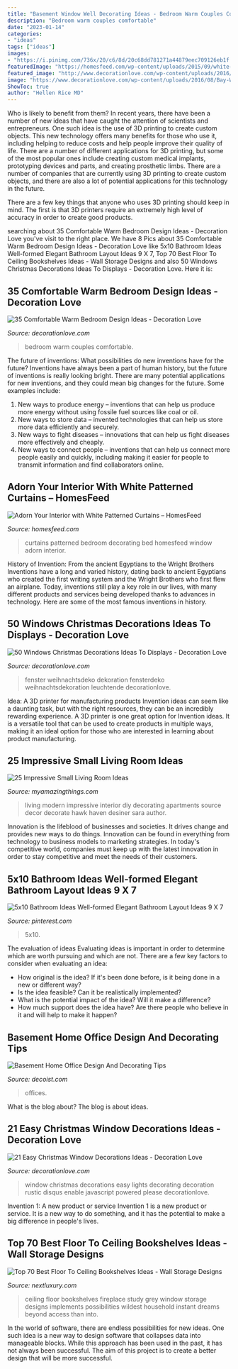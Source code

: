 ```yaml
---
title: "Basement Window Well Decorating Ideas - Bedroom Warm Couples Comfortable"
description: "Bedroom warm couples comfortable"
date: "2023-01-14"
categories:
- "ideas"
tags: ["ideas"]
images:
- "https://i.pinimg.com/736x/20/c6/8d/20c68dd781271a44879eec709126eb1f.jpg"
featuredImage: "https://homesfeed.com/wp-content/uploads/2015/09/white-patterned-curtains-in-combination-with-red-sheme-installed-on-glass-window-in-bedroom-decorating-ideas-with-comfy-bed-and-wooden-nightstand.jpg"
featured_image: "http://www.decorationlove.com/wp-content/uploads/2016/07/Bedroom-Ideas-for-Couples.jpg"
image: "https://www.decorationlove.com/wp-content/uploads/2016/08/Bay-Window-Christmas-Decorating-Ideas.jpg"
ShowToc: true
author: "Hellen Rice MD"
---
```



Who is likely to benefit from them?
In recent years, there have been a number of new ideas that have caught the attention of scientists and entrepreneurs. One such idea is the use of 3D printing to create custom objects. This new technology offers many benefits for those who use it, including helping to reduce costs and help people improve their quality of life.
There are a number of different applications for 3D printing, but some of the most popular ones include creating custom medical implants, prototyping devices and parts, and creating prosthetic limbs. There are a number of companies that are currently using 3D printing to create custom objects, and there are also a lot of potential applications for this technology in the future.

There are a few key things that anyone who uses 3D printing should keep in mind. The first is that 3D printers require an extremely high level of accuracy in order to create good products.

	

		
searching about 35 Comfortable Warm Bedroom Design Ideas - Decoration Love you've visit to the right place. We have 8 Pics about 35 Comfortable Warm Bedroom Design Ideas - Decoration Love like 5x10 Bathroom Ideas Well-formed Elegant Bathroom Layout Ideas 9 X 7, Top 70 Best Floor To Ceiling Bookshelves Ideas - Wall Storage Designs and also 50 Windows Christmas Decorations Ideas To Displays - Decoration Love. Here it is:
		
    
## 35 Comfortable Warm Bedroom Design Ideas - Decoration Love

<img loading=lazy src="http://www.decorationlove.com/wp-content/uploads/2016/07/Bedroom-Ideas-for-Couples.jpg" onerror="this.onerror=null;this.src='https://tse3.mm.bing.net/th?id=OIP.EEn0B47SKKCPxIv3f0veWAHaJ4&amp;pid=15.1';" alt="35 Comfortable Warm Bedroom Design Ideas - Decoration Love">

_Source: decorationlove.com_

>bedroom warm couples comfortable. 

	

The future of inventions: What possibilities do new inventions have for the future?
Inventions have always been a part of human history, but the future of inventions is really looking bright. There are many potential applications for new inventions, and they could mean big changes for the future. Some examples include:
1. New ways to produce energy – inventions that can help us produce more energy without using fossile fuel sources like coal or oil.
2. New ways to store data – invented technologies that can help us store more data efficiently and securely.
3. New ways to fight diseases – innovations that can help us fight diseases more effectively and cheaply.
4. New ways to connect people – inventions that can help us connect more people easily and quickly, including making it easier for people to transmit information and find collaborators online.

    
## Adorn Your Interior With White Patterned Curtains – HomesFeed

<img loading=lazy src="https://homesfeed.com/wp-content/uploads/2015/09/white-patterned-curtains-in-combination-with-red-sheme-installed-on-glass-window-in-bedroom-decorating-ideas-with-comfy-bed-and-wooden-nightstand.jpg" onerror="this.onerror=null;this.src='https://tse2.mm.bing.net/th?id=OIP.pZUuCYQJubORtvvnlFMP-QHaJ3&amp;pid=15.1';" alt="Adorn Your Interior with White Patterned Curtains – HomesFeed">

_Source: homesfeed.com_

>curtains patterned bedroom decorating bed homesfeed window adorn interior. 

	

History of Invention: From the ancient Egyptians to the Wright Brothers
Inventions have a long and varied history, dating back to ancient Egyptians who created the first writing system and the Wright Brothers who first flew an airplane. Today, inventions still play a key role in our lives, with many different products and services being developed thanks to advances in technology. Here are some of the most famous inventions in history.

    
## 50 Windows Christmas Decorations Ideas To Displays - Decoration Love

<img loading=lazy src="https://www.decorationlove.com/wp-content/uploads/2016/08/Bay-Window-Christmas-Decorating-Ideas.jpg" onerror="this.onerror=null;this.src='https://tse1.mm.bing.net/th?id=OIP.Jb--_uevkt9yeCV7eo0bNQHaFZ&amp;pid=15.1';" alt="50 Windows Christmas Decorations Ideas To Displays - Decoration Love">

_Source: decorationlove.com_

>fenster weihnachtsdeko dekoration fensterdeko weihnachtsdekoration leuchtende decorationlove. 

	

Idea: A 3D printer for manufacturing products
Invention ideas can seem like a daunting task, but with the right resources, they can be an incredibly rewarding experience. A 3D printer is one great option for Invention ideas. It is a versatile tool that can be used to create products in multiple ways, making it an ideal option for those who are interested in learning about product manufacturing.

    
## 25 Impressive Small Living Room Ideas

<img loading=lazy src="http://myamazingthings.com/wp-content/uploads/2016/11/small-modern-living-room-decorating-ideas-diy-modern-living-room-decorating-ideas-for-apartments-home-1024x769.jpg" onerror="this.onerror=null;this.src='https://tse2.mm.bing.net/th?id=OIP.UOH5Y6gw5itCaMJANcpZsQHaFj&amp;pid=15.1';" alt="25 Impressive Small Living Room Ideas">

_Source: myamazingthings.com_

>living modern impressive interior diy decorating apartments source decor decorate hawk haven desiner sara author. 

	

Innovation is the lifeblood of businesses and societies. It drives change and provides new ways to do things. Innovation can be found in everything from technology to business models to marketing strategies. In today's competitive world, companies must keep up with the latest innovation in order to stay competitive and meet the needs of their customers.

    
## 5x10 Bathroom Ideas Well-formed Elegant Bathroom Layout Ideas 9 X 7

<img loading=lazy src="https://i.pinimg.com/736x/20/c6/8d/20c68dd781271a44879eec709126eb1f.jpg" onerror="this.onerror=null;this.src='https://tse2.mm.bing.net/th?id=OIP.ferWmnuQ_z4jCCqR3opTVgHaJ3&amp;pid=15.1';" alt="5x10 Bathroom Ideas Well-formed Elegant Bathroom Layout Ideas 9 X 7">

_Source: pinterest.com_

>5x10. 

	

The evaluation of ideas
Evaluating ideas is important in order to determine which are worth pursuing and which are not. There are a few key factors to consider when evaluating an idea:
- How original is the idea? If it's been done before, is it being done in a new or different way?
- Is the idea feasible? Can it be realistically implemented?
- What is the potential impact of the idea? Will it make a difference?
- How much support does the idea have? Are there people who believe in it and will help to make it happen?

    
## Basement Home Office Design And Decorating Tips

<img loading=lazy src="https://cdn.decoist.com/wp-content/uploads/2014/05/Fabulous-home-office-in-the-basement.jpg" onerror="this.onerror=null;this.src='https://tse2.mm.bing.net/th?id=OIP.BP0TIdnRYNkUwSZOU1LVowHaE4&amp;pid=15.1';" alt="Basement Home Office Design And Decorating Tips">

_Source: decoist.com_

>offices. 

	

What is the blog about?
The blog is about ideas.

    
## 21 Easy Christmas Window Decorations Ideas - Decoration Love

<img loading=lazy src="http://decorationlove.com/wp-content/uploads/2016/11/Christmas-Lights-Window-Decorating-Ideas-6.jpg" onerror="this.onerror=null;this.src='https://tse1.mm.bing.net/th?id=OIP.JPXubQXSnbJjpJtrNr9hhgHaJ4&amp;pid=15.1';" alt="21 Easy Christmas Window Decorations Ideas - Decoration Love">

_Source: decorationlove.com_

>window christmas decorations easy lights decorating decoration rustic disqus enable javascript powered please decorationlove. 

	

Invention 1: A new product or service
Invention 1 is a new product or service. It is a new way to do something, and it has the potential to make a big difference in people's lives.

    
## Top 70 Best Floor To Ceiling Bookshelves Ideas - Wall Storage Designs

<img loading=lazy src="http://nextluxury.com/wp-content/uploads/fireplace-with-floor-to-ceiling-bookshelves-ideas-grey-study-room.jpg" onerror="this.onerror=null;this.src='https://tse3.mm.bing.net/th?id=OIP.I58eneuafNw9_9xb5hEfOgAAAA&amp;pid=15.1';" alt="Top 70 Best Floor To Ceiling Bookshelves Ideas - Wall Storage Designs">

_Source: nextluxury.com_

>ceiling floor bookshelves fireplace study grey window storage designs implements possibilities wildest household instant dreams beyond access than into. 

	

In the world of software, there are endless possibilities for new ideas. One such idea is a new way to design software that collapses data into manageable blocks. While this approach has been used in the past, it has not always been successful. The aim of this project is to create a better design that will be more successful.

